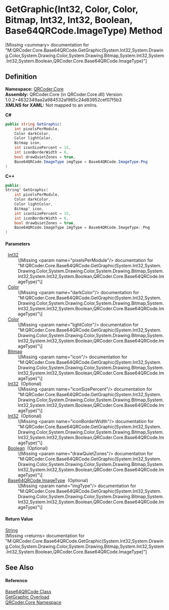 # GetGraphic(Int32, Color, Color, Bitmap, Int32, Int32, Boolean, Base64QRCode.ImageType) Method


\[Missing &lt;summary&gt; documentation for "M:QRCoder.Core.Base64QRCode.GetGraphic(System.Int32,System.Drawing.Color,System.Drawing.Color,System.Drawing.Bitmap,System.Int32,System.Int32,System.Boolean,QRCoder.Core.Base64QRCode.ImageType)"\]



## Definition
**Namespace:** <a href="N_QRCoder_Core.md">QRCoder.Core</a>  
**Assembly:** QRCoder.Core (in QRCoder.Core.dll) Version: 1.0.2+4632349aa2a984532af965c24d83952cef07f5b3  
**XMLNS for XAML:** Not mapped to an xmlns.

**C#**
``` C#
public string GetGraphic(
	int pixelsPerModule,
	Color darkColor,
	Color lightColor,
	Bitmap icon,
	int iconSizePercent = 15,
	int iconBorderWidth = 6,
	bool drawQuietZones = true,
	Base64QRCode.ImageType imgType = Base64QRCode.ImageType.Png
)
```
**C++**
``` C++
public:
String^ GetGraphic(
	int pixelsPerModule, 
	Color darkColor, 
	Color lightColor, 
	Bitmap^ icon, 
	int iconSizePercent = 15, 
	int iconBorderWidth = 6, 
	bool drawQuietZones = true, 
	Base64QRCode.ImageType imgType = Base64QRCode.ImageType::Png
)
```



#### Parameters
<dl><dt>  <a href="https://learn.microsoft.com/dotnet/api/system.int32" target="_blank" rel="noopener noreferrer">Int32</a></dt><dd>\[Missing &lt;param name="pixelsPerModule"/&gt; documentation for "M:QRCoder.Core.Base64QRCode.GetGraphic(System.Int32,System.Drawing.Color,System.Drawing.Color,System.Drawing.Bitmap,System.Int32,System.Int32,System.Boolean,QRCoder.Core.Base64QRCode.ImageType)"\]</dd><dt>  <a href="https://learn.microsoft.com/dotnet/api/system.drawing.color" target="_blank" rel="noopener noreferrer">Color</a></dt><dd>\[Missing &lt;param name="darkColor"/&gt; documentation for "M:QRCoder.Core.Base64QRCode.GetGraphic(System.Int32,System.Drawing.Color,System.Drawing.Color,System.Drawing.Bitmap,System.Int32,System.Int32,System.Boolean,QRCoder.Core.Base64QRCode.ImageType)"\]</dd><dt>  <a href="https://learn.microsoft.com/dotnet/api/system.drawing.color" target="_blank" rel="noopener noreferrer">Color</a></dt><dd>\[Missing &lt;param name="lightColor"/&gt; documentation for "M:QRCoder.Core.Base64QRCode.GetGraphic(System.Int32,System.Drawing.Color,System.Drawing.Color,System.Drawing.Bitmap,System.Int32,System.Int32,System.Boolean,QRCoder.Core.Base64QRCode.ImageType)"\]</dd><dt>  <a href="https://learn.microsoft.com/dotnet/api/system.drawing.bitmap" target="_blank" rel="noopener noreferrer">Bitmap</a></dt><dd>\[Missing &lt;param name="icon"/&gt; documentation for "M:QRCoder.Core.Base64QRCode.GetGraphic(System.Int32,System.Drawing.Color,System.Drawing.Color,System.Drawing.Bitmap,System.Int32,System.Int32,System.Boolean,QRCoder.Core.Base64QRCode.ImageType)"\]</dd><dt>  <a href="https://learn.microsoft.com/dotnet/api/system.int32" target="_blank" rel="noopener noreferrer">Int32</a>  (Optional)</dt><dd>\[Missing &lt;param name="iconSizePercent"/&gt; documentation for "M:QRCoder.Core.Base64QRCode.GetGraphic(System.Int32,System.Drawing.Color,System.Drawing.Color,System.Drawing.Bitmap,System.Int32,System.Int32,System.Boolean,QRCoder.Core.Base64QRCode.ImageType)"\]</dd><dt>  <a href="https://learn.microsoft.com/dotnet/api/system.int32" target="_blank" rel="noopener noreferrer">Int32</a>  (Optional)</dt><dd>\[Missing &lt;param name="iconBorderWidth"/&gt; documentation for "M:QRCoder.Core.Base64QRCode.GetGraphic(System.Int32,System.Drawing.Color,System.Drawing.Color,System.Drawing.Bitmap,System.Int32,System.Int32,System.Boolean,QRCoder.Core.Base64QRCode.ImageType)"\]</dd><dt>  <a href="https://learn.microsoft.com/dotnet/api/system.boolean" target="_blank" rel="noopener noreferrer">Boolean</a>  (Optional)</dt><dd>\[Missing &lt;param name="drawQuietZones"/&gt; documentation for "M:QRCoder.Core.Base64QRCode.GetGraphic(System.Int32,System.Drawing.Color,System.Drawing.Color,System.Drawing.Bitmap,System.Int32,System.Int32,System.Boolean,QRCoder.Core.Base64QRCode.ImageType)"\]</dd><dt>  <a href="T_QRCoder_Core_Base64QRCode_ImageType.md">Base64QRCode.ImageType</a>  (Optional)</dt><dd>\[Missing &lt;param name="imgType"/&gt; documentation for "M:QRCoder.Core.Base64QRCode.GetGraphic(System.Int32,System.Drawing.Color,System.Drawing.Color,System.Drawing.Bitmap,System.Int32,System.Int32,System.Boolean,QRCoder.Core.Base64QRCode.ImageType)"\]</dd></dl>

#### Return Value
<a href="https://learn.microsoft.com/dotnet/api/system.string" target="_blank" rel="noopener noreferrer">String</a>  
\[Missing &lt;returns&gt; documentation for "M:QRCoder.Core.Base64QRCode.GetGraphic(System.Int32,System.Drawing.Color,System.Drawing.Color,System.Drawing.Bitmap,System.Int32,System.Int32,System.Boolean,QRCoder.Core.Base64QRCode.ImageType)"\]

## See Also


#### Reference
<a href="T_QRCoder_Core_Base64QRCode.md">Base64QRCode Class</a>  
<a href="Overload_QRCoder_Core_Base64QRCode_GetGraphic.md">GetGraphic Overload</a>  
<a href="N_QRCoder_Core.md">QRCoder.Core Namespace</a>  
